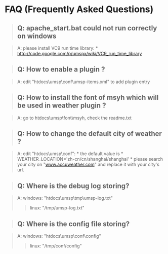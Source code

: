 # FAQ (Frequently Asked Questions) #

> ## Q: apache\_start.bat could not run correctly on windows ##

> A: please install VC9 run time library:
    * http://code.google.com/p/umspx/wiki/VC9_run_time_library

> ## Q: How to enable a plugin ? ##

> A: edit "htdocs\umsp\conf\umsp-items.xml" to add plugin entry

> ## Q: How to install the font of msyh which will be used in weather plugin ? ##

> A: go to htdocs\umsp\font\msyh, check the readme.txt

> ## Q: How to change the default city of weather ? ##

> A: edit "htdocs\umsp\conf\":
    * the default value is
      * WEATHER\_LOCATION='zh-cn/cn/shanghai/shanghai'
    * please search your city on "www.accuweather.com" and replace it with your city's url.

> ## Q: Where is the debug log storing? ##

> A: windows: "htdocs\umsp\tmp\umsp-log.txt"
> > linux: "/tmp/umsp-log.txt"


> ## Q: Where is the config file storing? ##

> A: windows: "htdocs\umsp\conf\config"
> > linux: "/tmp/conf/config"